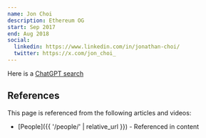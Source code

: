```yaml
---
name: Jon Choi
description: Ethereum OG
start: Sep 2017
end: Aug 2018
social:
  linkedin: https://www.linkedin.com/in/jonathan-choi/
  twitter: https://x.com/jon_choi_
---
```

Here is a [ChatGPT search](https://chatgpt.com/share/e/68a8e968-8464-8002-a997-bbcdb5bd2f6a)


## References

This page is referenced from the following articles and videos:

- [People]({{ '/people/' | relative_url }}) - Referenced in content